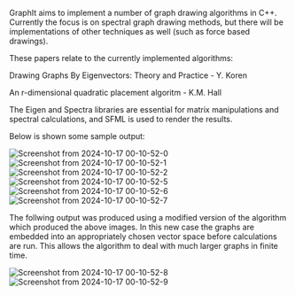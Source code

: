GraphIt aims to implement a number of graph drawing algorithms in C++. Currently the focus is on spectral graph drawing methods, but there will be implementations of other techniques as well (such as force based drawings).

These papers relate to the currently implemented algorithms:

Drawing Graphs By Eigenvectors: Theory and Practice - Y. Koren
  
An r-dimensional quadratic placement algoritm - K.M. Hall

The Eigen and Spectra libraries are essential for matrix manipulations and spectral calculations, and SFML is used to render the results.

Below is shown some sample output:

![Screenshot from 2024-10-17 00-10-52-0](https://github.com/user-attachments/assets/90b98079-0ecd-4425-96e7-3803f8e51b6c)
![Screenshot from 2024-10-17 00-10-52-1](https://github.com/user-attachments/assets/d271d3ba-64c7-4761-94ed-e948a8fe6807)
![Screenshot from 2024-10-17 00-10-52-2](https://github.com/user-attachments/assets/8f69dd3b-711e-430d-b1b5-400fee87546e)
![Screenshot from 2024-10-17 00-10-52-5](https://github.com/user-attachments/assets/b3c2f234-887a-4c42-ae43-1fe181d8c004)
![Screenshot from 2024-10-17 00-10-52-6](https://github.com/user-attachments/assets/d6198f0b-caf7-46d1-b271-513ae70cd15a)
![Screenshot from 2024-10-17 00-10-52-7](https://github.com/user-attachments/assets/83313a77-605c-426a-80bd-ac953904ff30)

The follwing output was produced using a modified version of the algorithm which produced the above images. In this new case the graphs are embedded into an appropriately chosen vector space before calculations are run. This allows the algorithm to deal with much larger graphs in finite time.

![Screenshot from 2024-10-17 00-10-52-8](https://github.com/user-attachments/assets/77483bb9-2662-4332-9c5e-c1ce02783908)
![Screenshot from 2024-10-17 00-10-52-9](https://github.com/user-attachments/assets/60806faa-3767-496f-8d93-af85465ea692)
